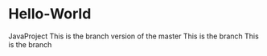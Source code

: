 # Hello-World
JavaProject
This is the branch version of the master 
This is the branch
This is the branch
